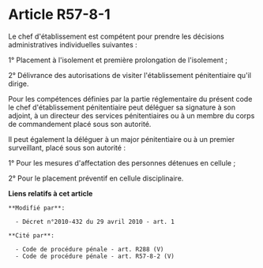 # Article R57-8-1

Le chef d'établissement est compétent pour prendre les décisions administratives individuelles suivantes :

1° Placement à l'isolement et première prolongation de l'isolement ;

2° Délivrance des autorisations de visiter l'établissement pénitentiaire qu'il dirige.

Pour les compétences définies par la partie réglementaire du présent code le chef d'établissement pénitentiaire peut déléguer
sa signature à son adjoint, à un directeur des services pénitentiaires ou à un membre du corps de commandement placé sous son
autorité.

Il peut également la déléguer à un major pénitentiaire ou à un premier surveillant, placé sous son autorité :

1° Pour les mesures d'affectation des personnes détenues en cellule ;

2° Pour le placement préventif en cellule disciplinaire.

**Liens relatifs à cet article**

	**Modifié par**:

	  - Décret n°2010-432 du 29 avril 2010 - art. 1

	**Cité par**:

	  - Code de procédure pénale - art. R288 (V)
	  - Code de procédure pénale - art. R57-8-2 (V)
